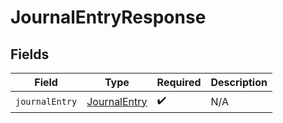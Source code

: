# JournalEntryResponse


## Fields

| Field                                               | Type                                                | Required                                            | Description                                         |
| --------------------------------------------------- | --------------------------------------------------- | --------------------------------------------------- | --------------------------------------------------- |
| `journalEntry`                                      | [JournalEntry](../../models/shared/journalentry.md) | :heavy_check_mark:                                  | N/A                                                 |